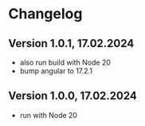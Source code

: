 # Changelog

## Version 1.0.1, 17.02.2024

* also run build with Node 20
* bump angular to 17.2.1

## Version 1.0.0, 17.02.2024

* run with Node 20
